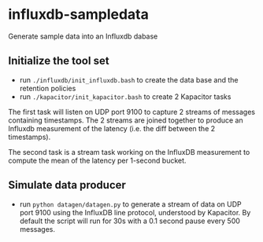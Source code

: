 # influxdb-sampledata
Generate sample data into an Influxdb dabase

## Initialize the tool set
* run `./influxdb/init_influxdb.bash` to create the data base and the retention policies
* run `./kapacitor/init_kapacitor.bash` to create 2 Kapacitor tasks

The first task will listen on UDP port 9100 to capture 2 streams of messages containing timestamps. The 2 streams are joined together to produce an Influxdb measurement of the latency (i.e. the diff between the 2 timestamps).

The second task is a stream task working on the InfluxDB measurement to compute the mean of the latency per 1-second bucket.

## Simulate data producer
* run `python datagen/datagen.py` to generate a stream of data on UDP port 9100 using the InfluxDB line protocol, understood by Kapacitor. By default the script will run for 30s with a 0.1 second pause every 500 messages.

